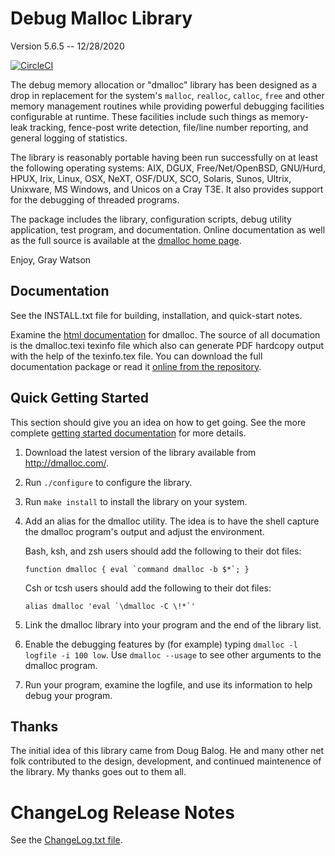 Debug Malloc Library
====================

Version 5.6.5 -- 12/28/2020

[![CircleCI](https://circleci.com/gh/j256/dmalloc.svg?style=svg)](https://circleci.com/gh/j256/dmalloc)

The debug memory allocation or "dmalloc" library has been designed as a drop in replacement for the system's
`malloc`, `realloc`, `calloc`, `free` and other memory management routines while providing powerful debugging
facilities configurable at runtime.  These facilities include such things as memory-leak tracking, fence-post
write detection, file/line number reporting, and general logging of statistics.

The library is reasonably portable having been run successfully on at least the following operating systems:
AIX, DGUX, Free/Net/OpenBSD, GNU/Hurd, HPUX, Irix, Linux, OSX, NeXT, OSF/DUX, SCO, Solaris, Sunos, Ultrix,
Unixware, MS Windows, and Unicos on a Cray T3E.  It also provides support for the debugging of threaded
programs.

The package includes the library, configuration scripts, debug utility application, test program, and
documentation.  Online documentation as well as the full source is available at the [dmalloc home
page](http://dmalloc.com/).

Enjoy,
Gray Watson

## Documentation

See the INSTALL.txt file for building, installation, and quick-start notes.

Examine the [html
documentation](https://htmlpreview.github.io/?https://raw.githubusercontent.com/j256/dmalloc/master/dmalloc.html) for
dmalloc.  The source of all documation is the dmalloc.texi texinfo file which also can generate PDF hardcopy output with
the help of the texinfo.tex file.  You can download the full documentation package or read it [online from the
repository](http://dmalloc.com/).

## Quick Getting Started

This section should give you an idea on how to get going.  See the more complete [getting started
documentation](https://dmalloc.com/docs/getting-started) for more details.

  1. Download the latest version of the library available from http://dmalloc.com/.

  2. Run `./configure` to configure the library.

  3. Run `make install` to install the library on your system.

  4. Add an alias for the dmalloc utility.  The idea is to have the shell capture the dmalloc
     program's output and adjust the environment.

     Bash, ksh, and zsh users should add the following to their dot files:

         function dmalloc { eval `command dmalloc -b $*`; }

     Csh or tcsh users  should add the following to their dot files:

         alias dmalloc 'eval `\dmalloc -C \!*`'

  5. Link the dmalloc library into your program and the end of the library list.

  8. Enable the debugging features by (for example) typing `dmalloc -l logfile -i 100 low`.
     Use `dmalloc --usage` to see other arguments to the dmalloc program.

  9. Run your program, examine the logfile, and use its information to help debug your program.

## Thanks

The initial idea of this library came from Doug Balog.  He and many other net folk contributed to the design,
development, and continued maintenence of the library.  My thanks goes out to them all.

# ChangeLog Release Notes

See the [ChangeLog.txt file](ChangeLog.txt).
